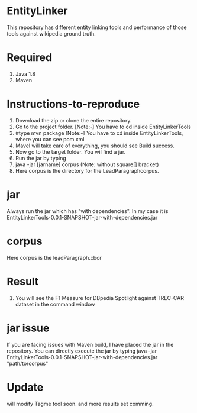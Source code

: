 # EntityLinker
This repository has different entity linking tools and performance of those tools against wikipedia ground truth.

# Required
1. Java 1.8
2. Maven

# Instructions-to-reproduce
1. Download the zip or clone the entire repository.
2. Go to the project folder. [Note:-] You have to cd inside EntityLinkerTools 
3. #type mvn package [Note:-] You have to cd inside EntityLinkerTools, where you can see pom.xml 
4. Mavel will take care of everything, you should see Build success.
5. Now go to the target folder. You wil find a jar.
6. Run the jar by typing
7. java -jar [jarname] corpus (Note: without square[] bracket)
8. Here corpus is the directory for the LeadParagraphcorpus.

# jar
Always run the jar which has "with dependencies". In my case it is  EntityLinkerTools-0.0.1-SNAPSHOT-jar-with-dependencies.jar

# corpus
Here corpus is the leadParagraph.cbor

# Result
1. You will see the F1 Measure for DBpedia Spotlight against TREC-CAR dataset in the command window

# jar issue
If you are facing issues with Maven build, I have placed the jar in the repository. You can directly execute the jar by typing
java -jar EntityLinkerTools-0.0.1-SNAPSHOT-jar-with-dependencies.jar "path/to/corpus"

# Update
will modify Tagme tool soon.
and more results set comming.

